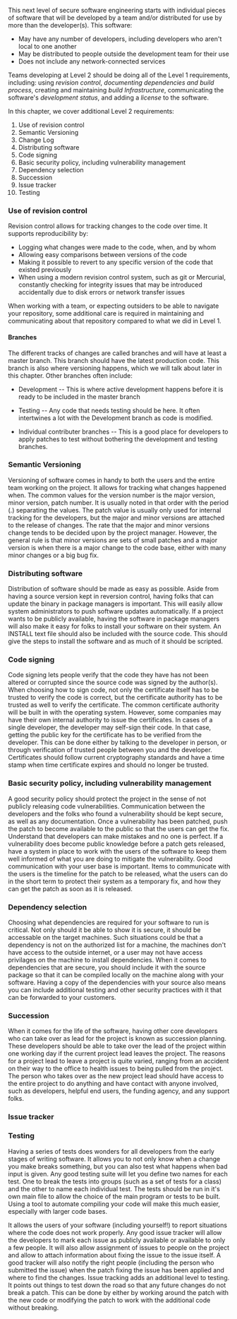 <!--
.. title: Level 2: BASIC SOFTWARE ENGINEERING PRACTICE
.. slug: level-2
.. date: 2019-04-12 15:21:19 UTC-04:00
.. tags: 
.. category: 
.. link: 
.. description: 
.. type: text
-->

This next level of secure software engineering starts with individual pieces of software that will be developed by a team and/or distributed for use by more than the developer(s).  This software:

- May have any number of developers, including developers who aren't local to one another
- May be distributed to people outside the development team for their use
- Does not include any network-connected services

Teams developing at Level 2 should be doing all of the Level 1 requirements, including: using *revision control*, *documenting dependencies and build process*, creating and maintaining *build Infrastructure*, communicating the software's *development status*, and adding a *license* to the software.

In this chapter, we cover additional Level 2 requirements:

1. Use of revision control
2. Semantic Versioning
3. Change Log
4. Distributing software
5. Code signing
6. Basic security policy, including vulnerability management
7. Dependency selection
8. Succession
9. Issue tracker
10. Testing

### Use of revision control

Revision control allows for tracking changes to the code over time. It supports reproducibility by:
* Logging what changes were made to the code, when, and by whom
* Allowing easy comparisons between versions of the code
* Making it possible to revert to any specific version of the code that existed previously
* When using a modern revision control system, such as git or Mercurial, constantly checking for integrity issues that may be introduced accidentally due to disk errors or network transfer issues

When working with a team, or expecting outsiders to be able to navigate your repository, some additional care is required in maintaining and communicating about that repository compared to what we did in Level 1.

#### Branches

The different tracks of changes are called branches and will have at least a master branch. This branch should have the latest production code. This branch is also where versioning happens, which we will talk about later in this chapter.  Other branches often include:

* Development -- This is where active development happens before it is ready to be included in the master branch

* Testing -- Any code that needs testing should be here. It often intertwines a lot with the Development branch as code is modified.

* Individual contributer branches -- This is a good place for developers to apply patches to test without bothering the development and testing branches.

### Semantic Versioning

Versioning of software comes in handy to both the users and the entire team working on the project. It allows for tracking what changes happened when. The common values for the version number is the major version, minor version, patch number. It is usually noted in that order with the period (.) separating the values. The patch value is usually only used for internal tracking for the developers, but the major and minor versions are attached to the release of changes. The rate that the major and minor versions change tends to be decided upon by the project manager. However, the general rule is that minor versions are sets of small patches and a major version is when there is a major change to the code base, either with many minor changes or a big bug fix.

### Distributing software

Distribution of software should be made as easy as possible. Aside from having a source version kept in reversion control, having folks that can update the binary in package managers is important. This will easily allow system administrators to push software updates automatically. If a project wants to be publicly available, having the software in package managers will also make it easy for folks to install your software on their system. An INSTALL text file should also be included with the source code. This should give the steps to install the software and as much of it should be scripted.

### Code signing

Code signing lets people verify that the code they have has not been altered or corrupted since the source code was signed by the author(s). When choosing how to sign code, not only the certificate itself has to be trusted to verify the code is correct, but the certificate authority has to be trusted as well to verify the certificate. The common certificate authority will be built in with the operating system. However, some companies may have their own internal authority to issue the certificates. In cases of a single developer, the developer may self-sign their code. In that case, getting the public key for the certificate has to be verified from the developer. This can be done either by talking to the developer in person, or through verification of trusted people between you and the developer. Certificates should follow current cryptography standards and have a time stamp when time certificate expires and should no longer be trusted.

### Basic security policy, including vulnerability management

A good security policy should protect the project in the sense of not publicly releasing code vulnerabilities. Communication between the developers and the folks who found a vulnerability should be kept secure, as well as any documentation. Once a vulnerability has been patched, push the patch to become available to the public so that the users can get the fix. Understand that developers can make mistakes and no one is perfect. If a vulnerability does become public knowledge before a patch gets released, have a system in place to work with the users of the software to keep them well informed of what you are doing to mitigate the vulnerability. Good communication with your user base is important. Items to communicate with the users is the timeline for the patch to be released, what the users can do in the short term to protect their system as a temporary fix, and how they can get the patch as soon as it is released.

### Dependency selection

Choosing what dependencies are required for your software to run is critical. Not only should it be able to show it is secure, it should be accessable on the target machines. Such situations could be that a dependency is not on the authorized list for a machine, the machines don't have access to the outside internet, or a user may not have access privilages on the machine to install dependencies. When it comes to dependencies that are secure, you should include it with the source package so that it can be compiled locally on the machine along with your software. Having a copy of the dependencies with your source also means you can include additional testing and other security practices with it that can be forwarded to your customers.

### Succession

When it comes for the life of the software, having other core developers who can take over as lead for the project is known as succession planning. These developers should be able to take over the lead of the project within one working day if the current project lead leaves the project. The reasons for a project lead to leave a project is quite varied, ranging from an accident on their way to the office to health issues to being pulled from the project. The person who takes over as the new project lead should have access to the entire project to do anything and have contact with anyone involved, such as developers, helpful end users, the funding agency, and any support folks.

### Issue tracker


### Testing

Having a series of tests does wonders for all developers from the early stages of writing software. It allows you to not only know when a change you make breaks something, but you can also test what happens when bad input is given. Any good testing suite will let you define two names for each test. One to break the tests into groups (such as a set of tests for a class) and the other to name each individual test. The tests should be run in it's own main file to allow the choice of the main program or tests to be built. Using a tool to automate compiling your code will make this much easier, especially with larger code bases.

It allows the users of your software (including yourself!) to report situations where the code does not work properly. Any good issue tracker will allow the developers to mark each issue as publicly available or available to only a few people. It will also allow assignment of issues to people on the project and allow to attach information about fixing the issue to the issue itself. A good tracker will also notify the right people (including the person who submitted the issue) when the patch fixing the issue has been applied and where to find the changes. Issue tracking adds an additional level to testing. It points out things to test down the road so that any future changes do not break a patch. This can be done by either by working around the patch with the new code or modifying the patch to work with the additional code without breaking.
